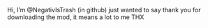 Hi, I’m @NegativIsTrash (in github)
just wanted to say thank you for downloading the mod,
it means a lot to me
THX
